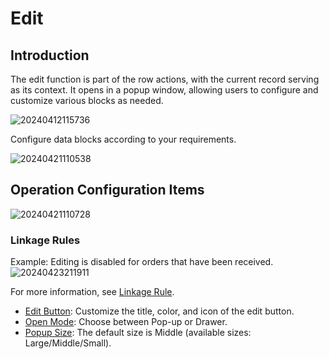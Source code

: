 # Edit

## Introduction

The edit function is part of the row actions, with the current record serving as its context. It opens in a popup window, allowing users to configure and customize various blocks as needed.

![20240412115736](https://static-docs.nocobase.com/20240412115736.png)

Configure data blocks according to your requirements.

![20240421110538](https://static-docs.nocobase.com/20240421110538.png)

## Operation Configuration Items

![20240421110728](https://static-docs.nocobase.com/20240421110728.png)

### Linkage Rules

Example: Editing is disabled for orders that have been received.  
![20240423211911](https://static-docs.nocobase.com/20240423211911.png)

For more information, see [Linkage Rule](/handbook/ui/actions/action-settings/linkage-rule).

- [Edit Button](/handbook/ui/actions/action-settings/edit-button): Customize the title, color, and icon of the edit button.
- [Open Mode](/handbook/ui/actions/action-settings/open-mode): Choose between Pop-up or Drawer.
- [Popup Size](/handbook/ui/actions/action-settings/popup-size): The default size is Middle (available sizes: Large/Middle/Small).
